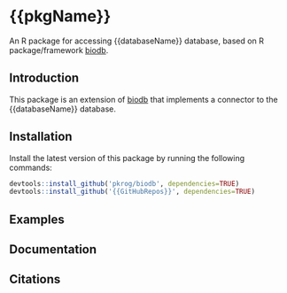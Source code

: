 # {{pkgName}}

An R package for accessing {{databaseName}} database, based on R package/framework [biodb](https://github.com/pkrog/biodb/).

## Introduction

This package is an extension of [biodb](https://github.com/pkrog/biodb/) that implements a connector to the {{databaseName}} database.

## Installation

Install the latest version of this package by running the following commands:
```r
devtools::install_github('pkrog/biodb', dependencies=TRUE)
devtools::install_github('{{GitHubRepos}}', dependencies=TRUE)
```

## Examples

<!-- TODO -->

## Documentation

<!-- TODO -->

## Citations

<!-- TODO -->
